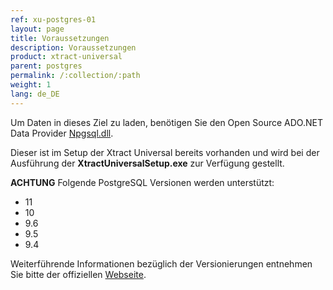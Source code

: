 ```yaml
---
ref: xu-postgres-01
layout: page
title: Voraussetzungen
description: Voraussetzungen
product: xtract-universal
parent: postgres
permalink: /:collection/:path
weight: 1
lang: de_DE
---
```


Um Daten in dieses Ziel zu laden, benötigen Sie den Open Source ADO.NET Data Provider [Npgsql.dll](https://www.postgresql.org/docs/11/external-interfaces.html).

Dieser ist im Setup der Xtract Universal bereits vorhanden und wird bei der Ausführung der **XtractUniversalSetup.exe** zur Verfügung gestellt. 

**ACHTUNG** Folgende PostgreSQL Versionen werden unterstützt:

- 11
- 10
- 9.6
- 9.5
- 9.4

Weiterführende Informationen bezüglich der Versionierungen entnehmen Sie bitte der offiziellen [Webseite](https://www.postgresql.org/support/versioning/).




